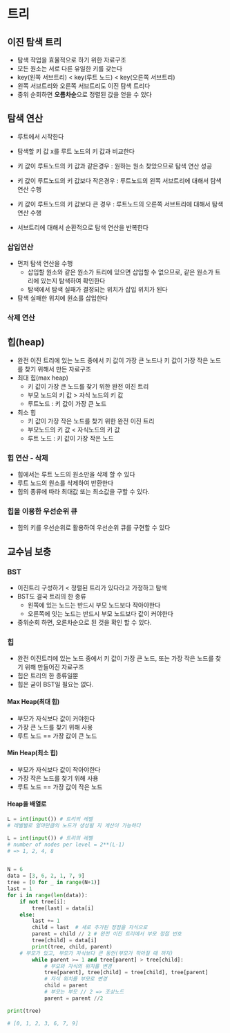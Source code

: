 # 트리

## 이진 탐색 트리

- 탐색 작업을 효율적으로 하기 위한 자료구조
- 모든 원소는 서로 다른 유일한 키를 갖는다
- key(왼쪽 서브트리) < key(루트 노드) < key(오른쪽 서브트리)
- 왼쪽 서브트리와 오른쪽 서브트리도 이진 탐색 트리다
- 중위 순회하면 **오름차순**으로 정렬된 값을 얻을 수 있다

## 탐색 연산

- 루트에서 시작한다
- 탐색할 키 값 x를 루트 노드의 키 값과 비교한다
- 키 값이 루트노드의 키 값과 같은경우 : 원하는 원소 찾았으므로 탐색 연산 성공
- 키 값이 루트노드의 키 값보다 작은경우 : 루트노드의 왼쪽 서브트리에 대해서 탐색연산 수행
- 키 값이 루트노드의 키 값보다 큰 경우 : 루트노드의 오른쪽 서브트리에 대해서 탐색연산 수행

- 서브트리에 대해서 순환적으로 탐색 연산을 반복한다

### 삽입연산

- 먼저 탐색 연산을 수행
  - 삽입할 원소와 같은 원소가 트리에 있으면 삽입할 수 없으므로, 같은 원소가 트리에 있는지 탐색하여 확인한다
  - 탐색에서 탐색 실패가 결정되는 위치가 삽입 위치가 된다
- 탐색 실패한 위치에 원소를 삽입한다

### 삭제 연산

## 힙(heap)

- 완전 이진 트리에 있는 노드 중에서 키 값이 가장 큰 노드나 키 값이 가장 작은 노드를 찾기 위해서 만든 자료구조
- 최대 힙(max heap)
  - 키 값이 가장 큰 노드를 찾기 위한 완전 이진 트리
  - 부모 노드의 키 값 > 자식 노드의 키 값
  - 루트노드 : 키 값이 가장 큰 노드
- 최소 힙
  - 키 값이 가장 작은 노드를 찾기 위한 완전 이진 트리
  - 부모노드의 키 값 < 자식노드의 키 값
  - 루트 노드 : 키 값이 가장 작은 노드

### 힙 연산 - 삭제

- 힙에서는 루트 노드의 원소만을 삭제 할 수 있다
- 루트 노드의 원소를 삭제하여 반환한다
- 힙의 종류에 따라 최대값 또는 최소값을 구할 수 있다.

### 힙을 이용한 우선순위 큐

- 힙의 키를 우선순위로 활용하여 우선순위 큐를 구현할 수 있다

## 교수님 보충

### BST

- 이진트리 구성하기 < 정렬된 트리가 있다라고 가정하고 탐색
- BST도 결국 트리의 한 종류
  - 왼쪽에 있는 노드는 반드시 부모 노드보다 작아야한다
  - 오른쪽에 잇는 노드는 반드시 부모 노드보다 값이 커야한다
- 중위순회 하면, 오른차순으로 된 것을 확인 할 수 있다.

### 힙

- 완전 이진트리에 있는 노드 중에서 키 값이 가장 큰 노드, 또는 가장 작은 노드를 찾기 위해 만들어진 자료구조
- 힙은 트리의 한 종류일뿐
- 힙은 굳이 BST일 필요는 없다.

#### Max Heap(최대 힙)

- 부모가 자식보다 값이 커야한다
- 가장 큰 노드를 찾기 위해 사용
- 루트 노드 == 가장 값이 큰 노드

#### Min Heap(최소 힙)

- 부모가 자식보다 값이 작아야한다
- 가장 작은 노드를 찾기 위해 사용
- 루트 노드 == 가장 값이 작은 노드

#### Heap을 배열로

```python
L = int(input()) # 트리의 레벨
# 레벨별로 얼마만큼의 노드가 생성될 지 계산이 가능하다
```

```python
L = int(input()) # 트리의 레벨
# number of nodes per level = 2**(L-1)
# => 1, 2, 4, 8
```

```python

N = 6
data = [3, 6, 2, 1, 7, 9]
tree = [0 for _ in range(N+1)]
last = 1
for i in range(len(data)):
    if not tree[i]:
        tree[last] = data[i]
    else:
        last += 1
        child = last  # 새로 추가된 정점을 자식으로
        parent = child // 2 # 완전 이진 트리에서 부모 정점 번호
        tree[child] = data[i]
        print(tree, child, parent)
    # 부모가 있고, 부모가 자식보다 큰 동안(부모가 작아질 때 까지)
        while parent >= 1 and tree[parent] > tree[child]:
            # 부모와 자식의 위치를 변경
            tree[parent], tree[child] = tree[child], tree[parent]
            # 자식 위치를 부모로 변경
            child = parent
            # 부모는 부모 // 2 => 조상노드
            parent = parent //2

print(tree)

# [0, 1, 2, 3, 6, 7, 9]
```
